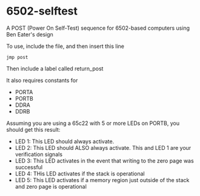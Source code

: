 # 6502-selftest

A POST (Power On Self-Test) sequence for 6502-based computers using Ben Eater's design

To use, include the file, and then insert this line
```assembly
jmp post
```

Then include a label called return_post

It also requires constants for
 - PORTA
 - PORTB
 - DDRA
 - DDRB

Assuming you are using a 65c22 with 5 or more LEDs on PORTB, you should get this result:
 - LED 1: This LED should always activate.
 - LED 2: This LED should ALSO always activate. This and LED 1 are your verification signals
 - LED 3: This LED activates in the event that writing to the zero page was successful
 - LED 4: THis LED activates if the stack is operational
 - LED 5: This LED activates if a memory region just outside of the stack and zero page is operational
